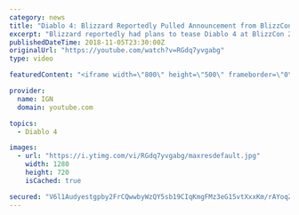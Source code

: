 ```yaml
---
category: news
title: "Diablo 4: Blizzard Reportedly Pulled Announcement from BlizzCon 2018 - IGN News"
excerpt: "Blizzard reportedly had plans to tease Diablo 4 at BlizzCon 2018, but pulled it at the last minute. Subscribe to the IGN News Channel!"
publishedDateTime: 2018-11-05T23:30:00Z
originalUrl: "https://youtube.com/watch?v=RGdq7yvgabg"
type: video

featuredContent: "<iframe width=\"800\" height=\"500\" frameborder=\"0\" src=\"https://www.youtube.com/embed/RGdq7yvgabg\" allow=\"accelerometer; autoplay; encrypted-media; gyroscope; picture-in-picture\" allowfullscreen></iframe>"

provider:
  name: IGN
  domain: youtube.com

topics:
  - Diablo 4

images:
  - url: "https://i.ytimg.com/vi/RGdq7yvgabg/maxresdefault.jpg"
    width: 1280
    height: 720
    isCached: true

secured: "V6l1Audyestgpby2FrCQwwbyWzQY5sb19CIqKmgFMz3eG15vtXxxKm/rAYoqZJOCd6vllnporc8SPjN+oMlkvNKi4LeH5p3cJ16kAXsyOTNRsq0Y1ARt8sCRsOTdAHjby5FMRXrQPqtB3V25j74ssBerNXVySPkmA2/USKuIoJ+9IBuC8iBxDR/gIbFin87jAcxdn7a2lmJrAspw+uN1MCMYRyIfg2XFuX6FL4IYimSw7H+4XDBpmxxs1g1Ps9uiqydlxLhePLiLvkZKG5da9ev9nDLCEn2PQSWN+3hJPsb8B675WE6N97NbjVMRGPf/ZpVltpJg0WI2SIG+1Xo+MkNkAyNwcv4t9pN48a+j6kLjVaT2224eEswctq9Jd1aPG3VgwjZY8B6tcYhtcLEGomyT9ZyWkrtRPdXbdMU3WEIOnv2FtipDbY0Np/3N1tkH;g5tPrZEwulUOa73lNYqc0Q=="
---
```


